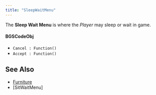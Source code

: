 ```yaml
---
title: "SleepWaitMenu"
---
```


The **Sleep Wait Menu** is where the *Player* may sleep or wait in game.

#### BGSCodeObj
* `Cancel : Function()`
* `Accept : Function()`

## See Also
- [Furniture](https://falloutck.uesp.net/wiki/Furniture)
- [SitWaitMenu]
